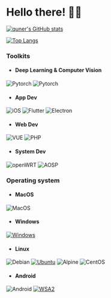 # Hello there! 🥰👋
[![quner's GitHub stats](https://github-readme-stats.vercel.app/api?username=quner2026&theme=radical)](https://github.com/anuraghazra/github-readme-stats)

[![Top Langs](https://github-readme-stats.vercel.app/api/top-langs/?username=quner2026&layout=compact&theme=radical)](https://github.com/anuraghazra/github-readme-stats)
<div>
</div>

### Toolkits
- #### Deep Learning & Computer Vision
![Pytorch](https://img.shields.io/badge/Pytorch-000000?style=for-the-badge&logo=pytorch&logoColor=FFFFFF&labelColor=000000)
![Pytorch](https://img.shields.io/badge/Yolo%20V11&V26-000000?style=for-the-badge&logo=yolo&logoColor=FFFFFF&labelColor=000000)

- #### App Dev
![iOS](https://img.shields.io/badge/iOS%20Swift-000000?style=for-the-badge&logo=swift&logoColor=FFFFFF&labelColor=000000)
![Flutter](https://img.shields.io/badge/Flutter%20Dart-000000?style=for-the-badge&logo=dart&logoColor=FFFFFF&labelColor=000000)
![Electron](https://img.shields.io/badge/Electron-000000?style=for-the-badge&logo=electron&logoColor=FFFFFF&labelColor=000000)

- #### Web Dev
![VUE](https://img.shields.io/badge/VUE-000000?style=for-the-badge&logo=vue.js&logoColor=FFFFFF&labelColor=000000)
![PHP](https://img.shields.io/badge/PHP%207.4-000000?style=for-the-badge&logo=php&logoColor=FFFFFF&labelColor=000000)

- #### System Dev
![openWRT](https://img.shields.io/badge/openWRT-000000?style=for-the-badge&logo=openwrt&logoColor=FFFFFF&labelColor=000000)
![AOSP](https://img.shields.io/badge/AOSP-000000?style=for-the-badge&logo=android&logoColor=FFFFFF&labelColor=000000)

### Operating system
- #### MacOS
![MacOS](https://img.shields.io/badge/MacOS%20Sonoma-000000?style=for-the-badge&logo=apple&logoColor=FFFFFF&labelColor=000000)

- #### Windows
 [![Windows](https://img.shields.io/badge/Windows%2010N%2022H2-00BBFF?style=for-the-badge&logo=Windows11&logoColor=FFFFFF&labelColor=00BBFF)](https://www.microsoft.com/windows/windows-10)

- #### Linux
![Debian](https://img.shields.io/badge/Debian%20Linux-pink?style=for-the-badge&logo=debian&logoColor=F8F8FF)
[![Ubuntu](https://img.shields.io/badge/Ubuntu%2022.04LTS-FF5733?style=for-the-badge&logo=ubuntu&logoColor=F8F8FF)](https://www.releases.ubuntu.com/focal/)
![Alpine](https://img.shields.io/badge/Alpine%20Linux-yellow?style=for-the-badge&logo=linux&logoColor=F8F8FF)
![CentOS](https://img.shields.io/badge/CentOS%207-purple?style=for-the-badge&logo=centos&logoColor=F8F8FF)

- #### Android
![Android](https://img.shields.io/badge/LineageOS%2022-00C000?style=for-the-badge&logo=android&logoColor=FFFFFF&labelColor=00C000)
[![WSA2](https://img.shields.io/badge/Windows%20Subsystem%20for%20Android%202-00C000?style=for-the-badge&logo=Windows11&logoColor=FFFFFF&labelColor=00C000)](https://learn.microsoft.com/windows/android/wsa/)
